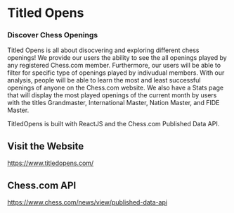 # Titled Opens 

### Discover Chess Openings

Titled Opens is all about disocvering and exploring different chess openings! We provide our users the ability to see the all openings played by any registered Chess.com member.
Furthermore, our users will be able to filter for specific type of openings played by indivudual members. With our analysis, people will be able to learn the most and least successful openings of anyone on the Chess.com website. We also have a Stats page that will display the most played openings of the current month by users with the titles Grandmaster, International Master, Nation Master, and FIDE Master.

TitledOpens is built with ReactJS and the Chess.com Published Data API.

## Visit the Website

https://www.titledopens.com/

## Chess.com API

https://www.chess.com/news/view/published-data-api
